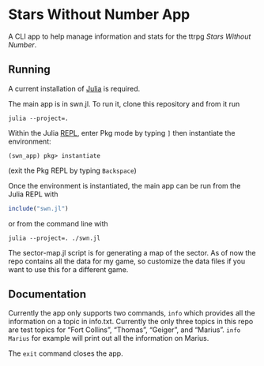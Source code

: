 # Stars Without Number App

A CLI app to help manage information and stats for the ttrpg *Stars Without Number*.

## Running

A current installation of [Julia](https://julialang.org/) is required.

The main app is in swn.jl. To run it, clone this repository and from it run

```
julia --project=.
```

Within the Julia [REPL](https://docs.julialang.org/en/v1/stdlib/REPL/), enter Pkg mode by typing `]` then instantiate the environment:

```
(swn_app) pkg> instantiate
```

(exit the Pkg REPL by typing `Backspace`)

Once the environment is instantiated, the main app can be run from the Julia REPL with

```julia
include("swn.jl")
```

or from the command line with

```
julia --project=. ./swn.jl
```

The sector-map.jl script is for generating a map of the sector. As of now the repo contains all the data for my game, so customize the data files if you want to use this for a different game.

## Documentation

Currently the app only supports two commands, `info` which provides all the information on a topic in info.txt. Currently the only three topics in this repo are test topics for “Fort Collins”, “Thomas”, “Geiger”, and “Marius”. `info Marius` for example will print out all the information on Marius.

The `exit` command closes the app.